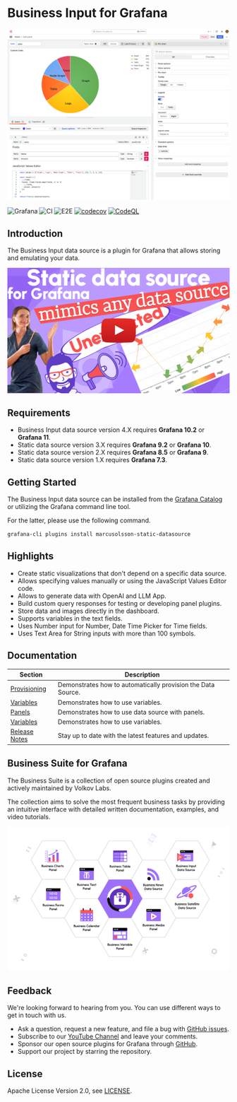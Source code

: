 # Business Input for Grafana

![Screenshot](https://github.com/volkovlabs/business-input/raw/main/src/img/dark.png)

![Grafana](https://img.shields.io/badge/Grafana-11.2-orange)
![CI](https://github.com/volkovlabs/business-input/workflows/CI/badge.svg)
![E2E](https://github.com/volkovlabs/business-input/workflows/E2E/badge.svg)
[![codecov](https://codecov.io/gh/VolkovLabs/business-input/branch/main/graph/badge.svg)](https://codecov.io/gh/VolkovLabs/business-input)
[![CodeQL](https://github.com/VolkovLabs/business-input/actions/workflows/codeql-analysis.yml/badge.svg)](https://github.com/VolkovLabs/business-input/actions/workflows/codeql-analysis.yml)

## Introduction

The Business Input data source is a plugin for Grafana that allows storing and emulating your data.

[![Business Input data source for Grafana | Mimic any data source | Tutorial and examples](https://raw.githubusercontent.com/volkovlabs/business-input/main/img/video.png)](https://youtu.be/QOV8ECOUjWs)

## Requirements

- Business Input data source version 4.X requires **Grafana 10.2** or **Grafana 11**.
- Static data source version 3.X requires **Grafana 9.2** or **Grafana 10**.
- Static data source version 2.X requires **Grafana 8.5** or **Grafana 9**.
- Static data source version 1.X requires **Grafana 7.3**.

## Getting Started

The Business Input data source can be installed from the [Grafana Catalog](https://grafana.com/grafana/plugins/marcusolsson-static-datasource/) or utilizing the Grafana command line tool.

For the latter, please use the following command.

```bash
grafana-cli plugins install marcusolsson-static-datasource
```

## Highlights

- Create static visualizations that don't depend on a specific data source.
- Allows specifying values manually or using the JavaScript Values Editor code.
- Allows to generate data with OpenAI and LLM App.
- Build custom query responses for testing or developing panel plugins.
- Store data and images directly in the dashboard.
- Supports variables in the text fields.
- Uses Number input for Number, Date Time Picker for Time fields.
- Uses Text Area for String inputs with more than 100 symbols.

## Documentation

| Section                                                                    | Description                                                  |
| -------------------------------------------------------------------------- | ------------------------------------------------------------ |
| [Provisioning](https://volkovlabs.io/plugins/business-input/provisioning/) | Demonstrates how to automatically provision the Data Source. |
| [Variables](https://volkovlabs.io/plugins/business-input/variables/)       | Demonstrates how to use variables.                           |
| [Panels](https://volkovlabs.io/plugins/business-input/panels/)             | Demonstrates how to use data source with panels.             |
| [Variables](https://volkovlabs.io/plugins/business-input/variables/)       | Demonstrates how to use variables.                           |
| [Release Notes](https://volkovlabs.io/plugins/business-input/release/)     | Stay up to date with the latest features and updates.        |

## Business Suite for Grafana

The Business Suite is a collection of open source plugins created and actively maintained by Volkov Labs.

The collection aims to solve the most frequent business tasks by providing an intuitive interface with detailed written documentation, examples, and video tutorials.

[![Business Suite for Grafana](https://raw.githubusercontent.com/VolkovLabs/.github/main/business.png)](https://volkovlabs.io/plugins/)

## Feedback

We're looking forward to hearing from you. You can use different ways to get in touch with us.

- Ask a question, request a new feature, and file a bug with [GitHub issues](https://github.com/volkovlabs/business-input/issues).
- Subscribe to our [YouTube Channel](https://www.youtube.com/@volkovlabs) and leave your comments.
- Sponsor our open source plugins for Grafana through [GitHub](https://github.com/sponsors/VolkovLabs).
- Support our project by starring the repository.

## License

Apache License Version 2.0, see [LICENSE](https://github.com/volkovlabs/business-input/blob/main/LICENSE).
